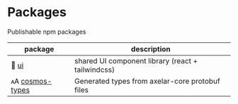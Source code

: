 # Packages

Publishable npm packages

| package                                  | description                                       |
| ---------------------------------------- | ------------------------------------------------- |
| 🎨 [ui](/packages/ui)                    | shared UI component library (react + tailwindcss) |
| 🗚 [cosmos-types](/packages/cosmos-types) | Generated types from axelar-core protobuf files   |
